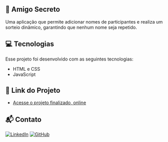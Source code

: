 ## 🎁 Amigo Secreto
Uma aplicação que permite adicionar nomes de participantes e realiza um sorteio dinâmico, garantindo que nenhum nome seja repetido.
## 💻 Tecnologias
Esse projeto foi desenvolvido com as seguintes tecnologias:

- HTML e CSS
- JavaScript
## 🔗 Link do Projeto
- [Acesse o projeto finalizado, online](https://jaomilholo.github.io/challenge-amigo-secreto/)

 ## 📬 Contato


 [![LinkedIn](https://img.shields.io/badge/LinkedIn-18181b?style=for-the-badge&logo=LinkedIn&logoColor=9ca3af)](https://www.linkedin.com/in/joaomilholo/) 
[![GitHub](https://img.shields.io/badge/GitHub-18181b?style=for-the-badge&logo=&logoColor=9ca3af)](https://github.com/jaomilholo) 